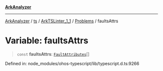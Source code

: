 [**ArkAnalyzer**](../../../../../../../../README.md)

***

[ArkAnalyzer](../../../../../../../../globals.md) / [ts](../../../../../README.md) / [ArkTSLinter\_1\_1](../../../README.md) / [Problems](../README.md) / faultsAttrs

# Variable: faultsAttrs

> `const` **faultsAttrs**: [`FaultAttributes`](../classes/FaultAttributes.md)[]

Defined in: node\_modules/ohos-typescript/lib/typescript.d.ts:9266
